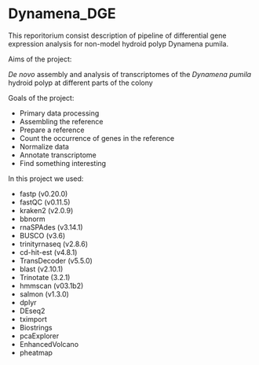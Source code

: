 # Dynamena_DGE
This reporitorium consist description of pipeline of differential gene expression analysis for non-model hydroid polyp Dynamena pumila.

Aims of the project:

*De novo* assembly and analysis of transcriptomes of the *Dynamena pumila* hydroid polyp at different parts of the colony

Goals of the project:

* Primary data processing
* Assembling the reference
* Prepare a reference
* Count the occurrence of genes in the reference
* Normalize data
* Annotate transcriptome
* Find something interesting

In this project we used:
* fastp (v0.20.0)
* fastQC (v0.11.5)
* kraken2 (v2.0.9)
* bbnorm
* rnaSPAdes (v3.14.1) 
* BUSCO (v3.6)
* trinityrnaseq (v2.8.6)
* cd-hit-est (v4.8.1)
* TransDecoder (v5.5.0)
* blast (v2.10.1)
* Trinotate (3.2.1)
* hmmscan (v03.1b2)
* salmon (v1.3.0)
* dplyr
* DEseq2
* tximport
* Biostrings
* pcaExplorer
* EnhancedVolcano
* pheatmap

